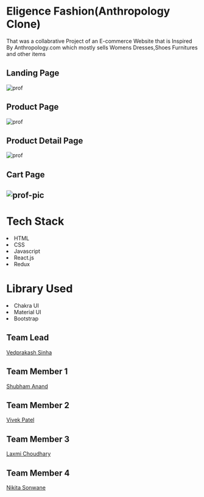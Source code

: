 <h1>Eligence Fashion(Anthropology Clone)</h1>
<p>That was a collabrative Project of an E-commerce Website that is Inspired By Anthropology.com which mostly sells Womens Dresses,Shoes Furnitures and other items </p>
<h2>Landing Page</h2>
<img src="https://i.imgur.com/31NZFeg.png" alt="prof"/>
<h2>Product Page</h2>
<img src="https://i.imgur.com/91sVLS1.png" alt="prof"/>
<h2>Product Detail Page </h2>
<img src="https://i.imgur.com/SskthHT.png" alt="prof"/>
<h2>Cart Page<h2>
 <img src="https://i.imgur.com/DWXgl7G.jpg" alt="prof-pic"/>
<h1>Tech Stack</h1>
<li>HTML</li><li>CSS</li><li>Javascript</li><li>React.js</li><li>Redux</li>
<h1>Library Used</h1>
<li>Chakra UI</li>
<li>Material UI</li>
 <li>Bootstrap</li>
 <h2>Team Lead</h2>  <a href="https://github.com/Vedprakas987">Vedprakash Sinha</a>
 <h2>Team  Member 1</h2>   <a href="https://github.com/Shubhand17">Shubham Anand</a>
 <h2>Team Member 2</h2>    <a href="https://github.com/svivekpatel">Vivek Patel</a>
 <h2>Team Member 3</h2>   <a href="https://github.com/laxmichoudhari">Laxmi Choudhary</a>
  <h2>Team Member 4</h2>  <a href="https://github.com/NikitA1827">Nikita Sonwane</p>

 



